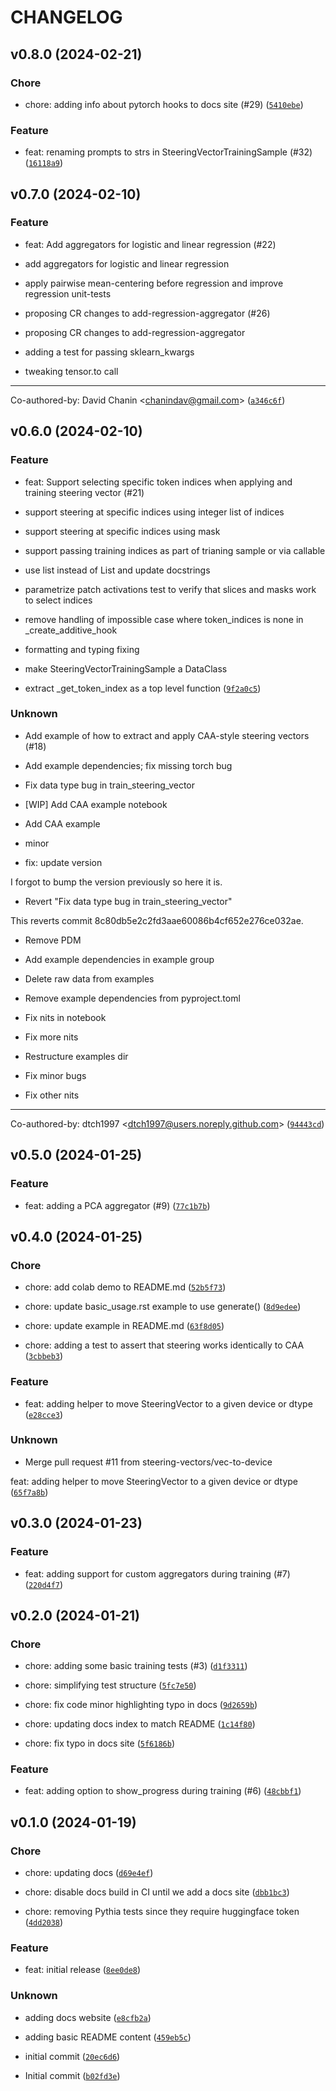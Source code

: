 # CHANGELOG



## v0.8.0 (2024-02-21)

### Chore

* chore: adding info about pytorch hooks to docs site (#29) ([`5410ebe`](https://github.com/steering-vectors/steering-vectors/commit/5410ebeb1610f48c14bc98948d822577ed0a819b))

### Feature

* feat: renaming prompts to strs in SteeringVectorTrainingSample (#32) ([`16118a9`](https://github.com/steering-vectors/steering-vectors/commit/16118a9f704c07849e1ddffff985972d14a4d268))


## v0.7.0 (2024-02-10)

### Feature

* feat: Add aggregators for logistic and linear regression (#22)

* add aggregators for logistic and linear regression

* apply pairwise mean-centering before regression and improve regression unit-tests

* proposing CR changes to add-regression-aggregator (#26)

* proposing CR changes to add-regression-aggregator

* adding a test for passing sklearn_kwargs

* tweaking tensor.to call

---------

Co-authored-by: David Chanin &lt;chanindav@gmail.com&gt; ([`a346c6f`](https://github.com/steering-vectors/steering-vectors/commit/a346c6f15c7934463b86ccce54832ad578cc791b))


## v0.6.0 (2024-02-10)

### Feature

* feat: Support selecting specific token indices when applying and training steering vector (#21)

* support steering at specific indices using integer list of indices

* support steering at specific indices using mask

* support passing training indices as part of trianing sample or via callable

* use list instead of List and update docstrings

* parametrize patch activations test to verify that slices and masks work to select indices

* remove handling of impossible case where token_indices is none in _create_additive_hook

* formatting and typing fixing

* make SteeringVectorTrainingSample a DataClass

* extract _get_token_index as a top level function ([`9f2a0c5`](https://github.com/steering-vectors/steering-vectors/commit/9f2a0c5af67556625a70509752b7152ec50ffe1f))

### Unknown

* Add example of how to extract and apply CAA-style steering vectors (#18)

* Add example dependencies; fix missing torch bug

* Fix data type bug in train_steering_vector

* [WIP] Add CAA example notebook

* Add CAA example

* minor

* fix: update version

I forgot to bump the version previously so here it is.

* Revert &#34;Fix data type bug in train_steering_vector&#34;

This reverts commit 8c80db5e2c2fd3aae60086b4cf652e276ce032ae.

* Remove PDM

* Add example dependencies in example group

* Delete raw data from examples

* Remove example dependencies from pyproject.toml

* Fix nits in notebook

* Fix more nits

* Restructure examples dir

* Fix minor bugs

* Fix other nits

---------

Co-authored-by: dtch1997 &lt;dtch1997@users.noreply.github.com&gt; ([`94443cd`](https://github.com/steering-vectors/steering-vectors/commit/94443cd9d247621c005533fb21d4370182644d67))


## v0.5.0 (2024-01-25)

### Feature

* feat: adding a PCA aggregator (#9) ([`77c1b7b`](https://github.com/steering-vectors/steering-vectors/commit/77c1b7b74acb40545d4c2b8a3559a079fe319602))


## v0.4.0 (2024-01-25)

### Chore

* chore: add colab demo to README.md ([`52b5f73`](https://github.com/steering-vectors/steering-vectors/commit/52b5f73ef934f38bad2ed9a497729adc66085d6c))

* chore: update basic_usage.rst example to use generate() ([`8d9edee`](https://github.com/steering-vectors/steering-vectors/commit/8d9edeeecc56917455367c0033d66d4841f8ab97))

* chore: update example in README.md ([`63f8d05`](https://github.com/steering-vectors/steering-vectors/commit/63f8d053d4b8995cfbd54203452c4c9f5efe45d5))

* chore: adding a test to assert that steering works identically to CAA ([`3cbbeb3`](https://github.com/steering-vectors/steering-vectors/commit/3cbbeb38ea01dc6bd245adaa75c5360085136c2a))

### Feature

* feat: adding helper to move SteeringVector to a given device or dtype ([`e28cce3`](https://github.com/steering-vectors/steering-vectors/commit/e28cce39a7cddf1c6c68cf843b0933b972ebd059))

### Unknown

* Merge pull request #11 from steering-vectors/vec-to-device

feat: adding helper to move SteeringVector to a given device or dtype ([`65f7a8b`](https://github.com/steering-vectors/steering-vectors/commit/65f7a8b999693d26d6b222d0a60bdeddc367f296))


## v0.3.0 (2024-01-23)

### Feature

* feat: adding support for custom aggregators during training (#7) ([`220d4f7`](https://github.com/steering-vectors/steering-vectors/commit/220d4f77aa13fdcade1e9a9d09dd354c2ae9d699))


## v0.2.0 (2024-01-21)

### Chore

* chore: adding some basic training tests (#3) ([`d1f3311`](https://github.com/steering-vectors/steering-vectors/commit/d1f33110b7882c89ea2719f0befb966abc4dc489))

* chore: simplifying test structure ([`5fc7e50`](https://github.com/steering-vectors/steering-vectors/commit/5fc7e505708a5e5e13d0349e16f7aa876ac0511c))

* chore: fix code minor highlighting typo in docs ([`9d2659b`](https://github.com/steering-vectors/steering-vectors/commit/9d2659b39b8fe456a52c2426eb70bcedfd8f0424))

* chore: updating docs index to match README ([`1c14f80`](https://github.com/steering-vectors/steering-vectors/commit/1c14f80ccc3a2fcfb6b2da4ca80469aa0c18a621))

* chore: fix typo in docs site ([`5f6186b`](https://github.com/steering-vectors/steering-vectors/commit/5f6186b8e416da64ee5cf30e2d86c5948da8078e))

### Feature

* feat: adding option to show_progress during training (#6) ([`48cbbf1`](https://github.com/steering-vectors/steering-vectors/commit/48cbbf1212c1ceb68e318b2c3af9165b01fda1c2))


## v0.1.0 (2024-01-19)

### Chore

* chore: updating docs ([`d69e4ef`](https://github.com/steering-vectors/steering-vectors/commit/d69e4efb615ddd39367371efa5bf52750a5b5745))

* chore: disable docs build in CI until we add a docs site ([`dbb1bc3`](https://github.com/steering-vectors/steering-vectors/commit/dbb1bc3a26d59cfb93c86f09f65d2e767404ffcf))

* chore: removing Pythia tests since they require huggingface token ([`4dd2038`](https://github.com/steering-vectors/steering-vectors/commit/4dd2038437a7d46b2874e39dfd0befbc7ce000b0))

### Feature

* feat: initial release ([`8ee0de8`](https://github.com/steering-vectors/steering-vectors/commit/8ee0de83c7bef878a1537f0ba847249966790596))

### Unknown

* adding docs website ([`e8cfb2a`](https://github.com/steering-vectors/steering-vectors/commit/e8cfb2a9d772b153ad52a69311e29dd6f8f66407))

* adding basic README content ([`459eb5c`](https://github.com/steering-vectors/steering-vectors/commit/459eb5c6680536e00f2076f23ec618ae02635d14))

* initial commit ([`20ec6d6`](https://github.com/steering-vectors/steering-vectors/commit/20ec6d63c3b78fd034692426fce1965f5930d1ea))

* Initial commit ([`b02fd3e`](https://github.com/steering-vectors/steering-vectors/commit/b02fd3e24b7c1272ff6d0240ae50a1d93fd78b2d))
